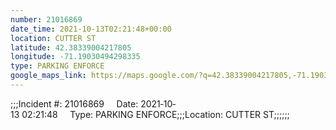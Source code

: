 ```yaml
---
number: 21016869
date_time: 2021-10-13T02:21:48+00:00
location: CUTTER ST
latitude: 42.38339004217805
longitude: -71.19030494298335
type: PARKING ENFORCE
google_maps_link: https://maps.google.com/?q=42.38339004217805,-71.19030494298335
---
```


;;;Incident #: 21016869     Date: 2021‐10‐13 02:21:48     Type: PARKING ENFORCE;;;Location: CUTTER ST;;;;;;
